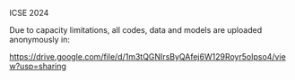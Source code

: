 ICSE 2024

Due to capacity limitations, all codes, data and models are uploaded anonymously in:

https://drive.google.com/file/d/1m3tQGNIrsByQAfej6W129Royr5oIpso4/view?usp=sharing
